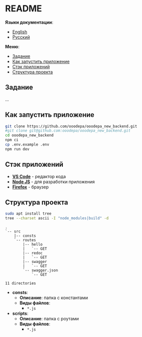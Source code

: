 # README

**Языки документации**:

- [English](README.md)
- [Русский](README-ru.md)

**Меню**:

- [Задание](#задание)
- [Как запустить приложение](#как-запустить-приложение)
- [Стэк приложений](#стэк-приложений)
- [Структура проекта](#структура-проекта)

## Задание

...

## Как запустить приложение

```bash
git clone https://github.com/ooodepa/ooodepa_new_backend.git
#git clone git@github.com:ooodepa/ooodepa_new_backend.git
cd ooodepa_new_backend
npm ci
cp .env.example .env
npm run dev
```

## Стэк приложений

- **[VS Code](https://code.visualstudio.com/#alt-downloads)** - редактор кода
- **[Node JS](https://nodejs.org/en/)** - для разработки приложения
- **[Firefox](https://www.mozilla.org/en-US/firefox/enterprise/)** - браузер

## Структура проекта

```bash
sudo apt install tree
tree --charset ascii -I "node_modules|build" -d
```

```
.
`-- src
    |-- consts
    `-- routes
        |-- hello
        |   `-- GET
        |-- redoc
        |   `-- GET
        |-- swagger
        |   `-- GET
        `-- swagger.json
            `-- GET

11 directories
```

- **consts**:
  - **Описание**: папка с константами
  - **Виды файлов**:
    - `*.js`
- **scripts**:
  - **Описание**: папка с роутами
  - **Виды файлов**:
    - `*.js`
